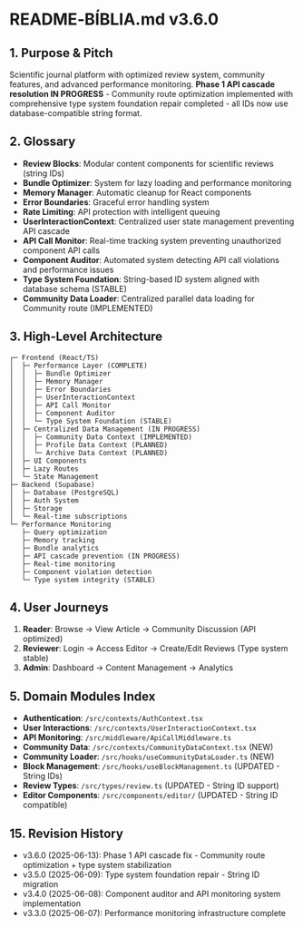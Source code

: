 
# README‑BÍBLIA.md v3.6.0

## 1. Purpose & Pitch
Scientific journal platform with optimized review system, community features, and advanced performance monitoring. **Phase 1 API cascade resolution IN PROGRESS** - Community route optimization implemented with comprehensive type system foundation repair completed - all IDs now use database-compatible string format.

## 2. Glossary
- **Review Blocks**: Modular content components for scientific reviews (string IDs)
- **Bundle Optimizer**: System for lazy loading and performance monitoring
- **Memory Manager**: Automatic cleanup for React components
- **Error Boundaries**: Graceful error handling system
- **Rate Limiting**: API protection with intelligent queuing
- **UserInteractionContext**: Centralized user state management preventing API cascade
- **API Call Monitor**: Real-time tracking system preventing unauthorized component API calls
- **Component Auditor**: Automated system detecting API call violations and performance issues
- **Type System Foundation**: String-based ID system aligned with database schema (STABLE)
- **Community Data Loader**: Centralized parallel data loading for Community route (IMPLEMENTED)

## 3. High‑Level Architecture
```
┌─ Frontend (React/TS)
│  ├─ Performance Layer (COMPLETE)
│  │  ├─ Bundle Optimizer
│  │  ├─ Memory Manager  
│  │  ├─ Error Boundaries
│  │  ├─ UserInteractionContext
│  │  ├─ API Call Monitor
│  │  ├─ Component Auditor
│  │  └─ Type System Foundation (STABLE)
│  ├─ Centralized Data Management (IN PROGRESS)
│  │  ├─ Community Data Context (IMPLEMENTED)
│  │  ├─ Profile Data Context (PLANNED)
│  │  └─ Archive Data Context (PLANNED)
│  ├─ UI Components
│  ├─ Lazy Routes
│  └─ State Management
├─ Backend (Supabase)
│  ├─ Database (PostgreSQL)
│  ├─ Auth System
│  ├─ Storage
│  └─ Real-time subscriptions
└─ Performance Monitoring
   ├─ Query optimization
   ├─ Memory tracking
   ├─ Bundle analytics
   ├─ API cascade prevention (IN PROGRESS)
   ├─ Real-time monitoring
   ├─ Component violation detection
   └─ Type system integrity (STABLE)
```

## 4. User Journeys
1. **Reader**: Browse → View Article → Community Discussion (API optimized)
2. **Reviewer**: Login → Access Editor → Create/Edit Reviews (Type system stable)
3. **Admin**: Dashboard → Content Management → Analytics

## 5. Domain Modules Index
- **Authentication**: `/src/contexts/AuthContext.tsx`
- **User Interactions**: `/src/contexts/UserInteractionContext.tsx`
- **API Monitoring**: `/src/middleware/ApiCallMiddleware.ts`
- **Community Data**: `/src/contexts/CommunityDataContext.tsx` (NEW)
- **Community Loader**: `/src/hooks/useCommunityDataLoader.ts` (NEW)
- **Block Management**: `/src/hooks/useBlockManagement.ts` (UPDATED - String IDs)
- **Review Types**: `/src/types/review.ts` (UPDATED - String ID support)
- **Editor Components**: `/src/components/editor/` (UPDATED - String ID compatible)

## 15. Revision History
- v3.6.0 (2025-06-13): Phase 1 API cascade fix - Community route optimization + type system stabilization
- v3.5.0 (2025-06-09): Type system foundation repair - String ID migration
- v3.4.0 (2025-06-08): Component auditor and API monitoring system implementation
- v3.3.0 (2025-06-07): Performance monitoring infrastructure complete
